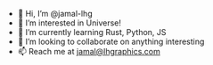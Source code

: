 - 👋 Hi, I’m @jamal-lhg
- 👀 I’m interested in Universe!
- 🌱 I’m currently learning Rust, Python, JS
- 💞️ I’m looking to collaborate on anything interesting
- 📫 Reach me at jamal@lhgraphics.com 

<!---
jamal-lhg/jamal-lhg is a ✨ special ✨ repository because its `README.md` (this file) appears on your GitHub profile.
--->
